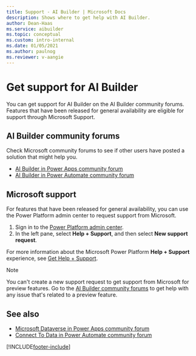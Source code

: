 ```yaml
---
title: Support - AI Builder | Microsoft Docs
description: Shows where to get help with AI Builder.
author: Dean-Haas
ms.service: aibuilder
ms.topic: conceptual
ms.custom: intro-internal
ms.date: 01/05/2021
ms.author: paulnog
ms.reviewer: v-aangie
---
```


# Get support for AI Builder

You can get support for AI Builder on the AI Builder community forums. Features that have been released for general availability are eligible for support through Microsoft Support.

## AI Builder community forums

Check Microsoft community forums to see if other users have posted a solution that might help you.

- [AI Builder in Power Apps community forum](https://go.microsoft.com/fwlink/?linkid=2092048)
- [AI Builder in Power Automate community forum](https://powerusers.microsoft.com/t5/AI-Builder/bd-p/AIBuilder)

## Microsoft support

For features that have been released for general availability, you can use the Power Platform admin center to request support from Microsoft.

1. Sign in to the [Power Platform admin center](https://admin.powerplatform.microsoft.com/).
2. In the left pane, select **Help + Support**, and then select **New support request**.

For more information about the Microsoft Power Platform **Help + Support** experience, see [Get Help + Support](/power-platform/admin/get-help-support).

 > [!NOTE]
 > You can't create a new support request to get support from Microsoft for preview features. Go to the  [AI Builder community forums](https://go.microsoft.com/fwlink/?linkid=2092048) to get help with any issue that's related to a preview feature.

## See also

- [Microsoft Dataverse in Power Apps community forum](https://powerusers.microsoft.com/t5/Microsoft-Dataverse/bd-p/CDS_Apps)
- [Connect To Data in Power Automate community forum](https://powerusers.microsoft.com/t5/Connecting-To-Data/bd-p/ConnectingToData)


[!INCLUDE[footer-include](includes/footer-banner.md)]